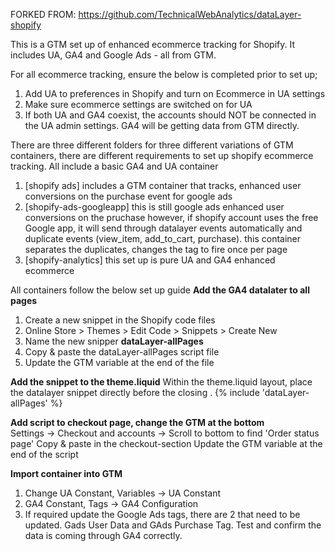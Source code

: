 FORKED FROM: https://github.com/TechnicalWebAnalytics/dataLayer-shopify

This is a GTM set up of enhanced ecommerce tracking for Shopify. 
It includes UA, GA4 and Google Ads - all from GTM. 

For all ecommerce tracking, ensure the below is completed prior to set up;
1. Add UA to preferences in Shopify and turn on Ecommerce in UA settings
2. Make sure ecommerce settings are switched on for UA 
3. If both UA and GA4 coexist, the accounts should NOT be connected in the UA admin settings. GA4 will be getting data from GTM directly. 

There are three different folders for three different variations of GTM containers, there are different requirements to set up shopify ecommerce tracking. All include a basic GA4 and UA container
1. [shopify ads] 
includes a GTM container that tracks, enhanced user conversions on the purchase event for google ads 
2. [shopify-ads-googleapp]
this is still google ads enhanced user conversions on the pruchase however, if shopify account uses the free Google app, it will send through datalayer events automatically and duplicate events (view_item, add_to_cart, purchase). this container separates the duplicates, changes the tag to fire once per page
3. [shopify-analytics]
this set up is pure UA and GA4 enhanced ecommerce 


All containers follow the below set up guide
**Add the GA4 datalater to all pages**
1. Create a new snippet in the Shopify code files
2. Online Store > Themes > Edit Code > Snippets > Create New
3. Name the new snipper **dataLayer-allPages**
5. Copy & paste the dataLayer-allPages script file 
5. Update the GTM variable at the end of the file

**Add the snippet to the theme.liquid**
Within the theme.liquid layout, place the datalayer snippet directly before the closing <head>. 
{% include 'dataLayer-allPages' %}
  
**Add script to checkout page, change the GTM at the bottom**  
Settings -> Checkout and accounts -> Scroll to bottom to find 'Order status page'
Copy & paste in the checkout-section
Update the GTM variable at the end of the script
  
**Import container into GTM**
1. Change UA Constant, Variables -> UA Constant
2. GA4 Constant, Tags -> GA4 Configuration 
3. If required update the Google Ads tags, there are 2 that need to be updated. Gads User Data and GAds Purchase Tag. 
Test and confirm the data is coming through GA4 correctly. 
  
  

